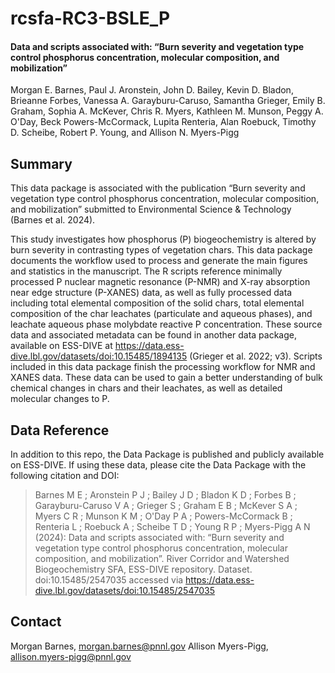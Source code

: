 # rcsfa-RC3-BSLE_P

#### Data and scripts associated with: “Burn severity and vegetation type control phosphorus concentration, molecular composition, and mobilization”
Morgan E. Barnes, Paul J. Aronstein, John D. Bailey, Kevin D. Bladon, Brieanne Forbes, Vanessa A. Garayburu-Caruso, Samantha Grieger, Emily B. Graham, Sophia A. McKever, Chris R. Myers, Kathleen M. Munson, Peggy A. O'Day, Beck Powers-McCormack, Lupita Renteria, Alan Roebuck, Timothy D. Scheibe, Robert P. Young, and Allison N. Myers-Pigg  

## Summary
This data package is associated with the publication “Burn severity and vegetation type control phosphorus concentration, molecular composition, and mobilization” submitted to Environmental Science & Technology (Barnes et al. 2024).

This study investigates how phosphorus (P) biogeochemistry is altered by burn severity in contrasting types of vegetation chars. This data package documents the workflow used to process and generate the main figures and statistics in the manuscript. The R scripts reference minimally processed P nuclear magnetic resonance (P-NMR) and X-ray absorption near edge structure (P-XANES) data, as well as fully processed data including total elemental composition of the solid chars, total elemental composition of the char leachates (particulate and aqueous phases), and leachate aqueous phase molybdate reactive P concentration. These source data and associated metadata can be found in another data package, available on ESS-DIVE at https://data.ess-dive.lbl.gov/datasets/doi:10.15485/1894135 (Grieger et al. 2022; v3). Scripts included in this data package finish the processing workflow for NMR and XANES data. These data can be used to gain a better understanding of bulk chemical changes in chars and their leachates, as well as detailed molecular changes to P.

## Data Reference
In addition to this repo, the Data Package is published and publicly available on ESS-DIVE. If using these data, please cite the Data Package with the following citation and DOI:  
> Barnes M E ; Aronstein P J ; Bailey J D ; Bladon K D ; Forbes B ; Garayburu-Caruso V A ; Grieger S ; Graham E B ; McKever S A ; Myers C R ; Munson K M ; O'Day P A ; Powers-McCormack B ; Renteria L ; Roebuck A ; Scheibe T D ; Young R P ; Myers-Pigg A N (2024): Data and scripts associated with: “Burn severity and vegetation type control phosphorus concentration, molecular composition, and mobilization”. River Corridor and Watershed Biogeochemistry SFA, ESS-DIVE repository. Dataset. doi:10.15485/2547035 accessed via https://data.ess-dive.lbl.gov/datasets/doi:10.15485/2547035

## Contact
Morgan Barnes, morgan.barnes@pnnl.gov
Allison Myers-Pigg, allison.myers-pigg@pnnl.gov
